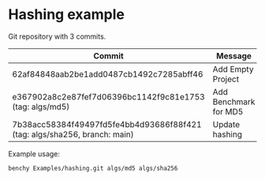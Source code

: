 # Hashing example

Git repository with 3 commits.

| Commit                                                                    | Message               |
| ------------------------------------------------------------------------- | --------------------- |
| 62af84848aab2be1add0487cb1492c7285abff46                                  | Add Empty Project     |
| e367902a8c2e87fef7d06396bc1142f9c81e1753 (tag: algs/md5)                  | Add Benchmark for MD5 |
| 7b38acc58384f49497fd5fe4bb4d93686f88f421 (tag: algs/sha256, branch: main) | Update hashing        |

Example usage:

```bash
benchy Examples/hashing.git algs/md5 algs/sha256
```
